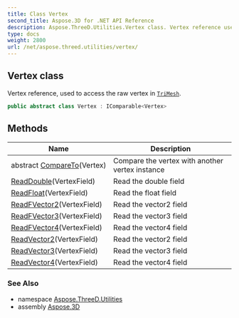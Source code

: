 ```yaml
---
title: Class Vertex
second_title: Aspose.3D for .NET API Reference
description: Aspose.ThreeD.Utilities.Vertex class. Vertex reference used to access the raw vertex in TriMesh
type: docs
weight: 2800
url: /net/aspose.threed.utilities/vertex/
---
```

## Vertex class

Vertex reference, used to access the raw vertex in [`TriMesh`](../../aspose.threed.entities/trimesh/).

```csharp
public abstract class Vertex : IComparable<Vertex>
```

## Methods

| Name | Description |
| --- | --- |
| abstract [CompareTo](../../aspose.threed.utilities/vertex/compareto/)(Vertex) | Compare the vertex with another vertex instance |
| [ReadDouble](../../aspose.threed.utilities/vertex/readdouble/)(VertexField) | Read the double field |
| [ReadFloat](../../aspose.threed.utilities/vertex/readfloat/)(VertexField) | Read the float field |
| [ReadFVector2](../../aspose.threed.utilities/vertex/readfvector2/)(VertexField) | Read the vector2 field |
| [ReadFVector3](../../aspose.threed.utilities/vertex/readfvector3/)(VertexField) | Read the vector3 field |
| [ReadFVector4](../../aspose.threed.utilities/vertex/readfvector4/)(VertexField) | Read the vector4 field |
| [ReadVector2](../../aspose.threed.utilities/vertex/readvector2/)(VertexField) | Read the vector2 field |
| [ReadVector3](../../aspose.threed.utilities/vertex/readvector3/)(VertexField) | Read the vector3 field |
| [ReadVector4](../../aspose.threed.utilities/vertex/readvector4/)(VertexField) | Read the vector4 field |

### See Also

* namespace [Aspose.ThreeD.Utilities](../../aspose.threed.utilities/)
* assembly [Aspose.3D](../../)


